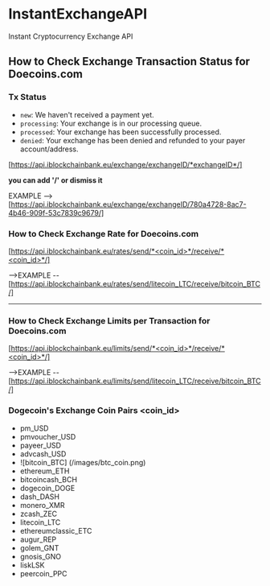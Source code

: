 # InstantExchangeAPI
Instant Cryptocurrency Exchange API

## How to Check Exchange Transaction Status for Doecoins.com

### Tx Status
* `new`: We haven't received a payment yet.
* `processing`: Your exchange is in our processing queue.
* `processed`: Your exchange has been successfully processed.
* `denied`: Your exchange has been denied and refunded to your payer account/address.

[https://api.iblockchainbank.eu/exchange/exchangeID/*exchangeID*/]          

**you can add '/' or dismiss it**


EXAMPLE --> [https://api.iblockchainbank.eu/exchange/exchangeID/780a4728-8ac7-4b46-909f-53c7839c9679/]



### How to Check Exchange Rate for Doecoins.com

[https://api.iblockchainbank.eu/rates/send/*<coin_id>*/receive/*<coin_id>*/]

-->EXAMPLE -- [https://api.iblockchainbank.eu/rates/send/litecoin_LTC/receive/bitcoin_BTC/]

--------------------------------------------------------------------------------------------------------------------------------------

### How to Check Exchange Limits per Transaction for Doecoins.com

[https://api.iblockchainbank.eu/limits/send/*<coin_id>*/receive/*<coin_id>*/]

-->EXAMPLE -- [https://api.iblockchainbank.eu/limits/send/litecoin_LTC/receive/bitcoin_BTC/]

### Dogecoin's Exchange Coin Pairs **<coin_id>**

* pm_USD
* pmvoucher_USD
* payeer_USD
* advcash_USD
* ![bitcoin_BTC] (/images/btc_coin.png)
* ethereum_ETH
* bitcoincash_BCH
* dogecoin_DOGE
* dash_DASH
* monero_XMR
* zcash_ZEC
* litecoin_LTC
* ethereumclassic_ETC
* augur_REP
* golem_GNT
* gnosis_GNO
* liskLSK
* peercoin_PPC
